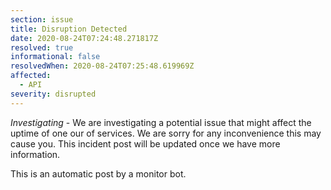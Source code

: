 ```yaml
---
section: issue
title: Disruption Detected
date: 2020-08-24T07:24:48.271817Z
resolved: true
informational: false
resolvedWhen: 2020-08-24T07:25:48.619969Z
affected:
  - API
severity: disrupted
---
```

*Investigating* - We are investigating a potential issue that might affect the uptime of one our of services. We are sorry for any inconvenience this may cause you. This incident post will be updated once we have more information.

This is an automatic post by a monitor bot.
        